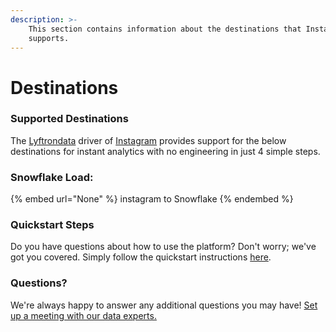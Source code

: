 ```yaml
---
description: >-
    This section contains information about the destinations that Instagram
    supports.
---
```


# Destinations

### Supported Destinations

The [Lyftrondata](https://www.lyftrondata.com/) driver of [Instagram](None) provides support for the below destinations for instant analytics with no engineering in just 4 simple steps.

### Snowflake Load:

{% embed url="None" %}
instagram to Snowflake
{% endembed %}

### Quickstart Steps

Do you have questions about how to use the platform? Don't worry; we've got you covered. Simply follow the quickstart instructions [here](README.md).

### Questions? <a href="#questions" id="questions"></a>

We're always happy to answer any additional questions you may have! [Set up a meeting with our data experts.](https://www.lyftrondata.com/book-a-meeting/)
